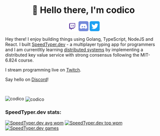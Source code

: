 <h1 align="center">👋 Hello there, I'm codico</h1>

<p align="center">
    <a href="https://twitch.tv/codico"><img height="32" width="32" src="https://raw.githubusercontent.com/edent/SuperTinyIcons/master/images/svg/twitch.svg" /></a>
<a href="https://discord.gg/AMbnnN5eep"><img height="32" width="32" src="https://raw.githubusercontent.com/edent/SuperTinyIcons/master/images/svg/discord.svg" /></a>
<a href="https://twitter.com/codicocodes"><img height="32" width="32" src="https://raw.githubusercontent.com/edent/SuperTinyIcons/master/images/svg/twitter.svg" /></a>

</p>

Hey there! I enjoy building things using Golang, TypeScript, NodeJS and React. I built [SpeedTyper.dev](https://speedtyper.dev) - a multiplayer typing app for programmers and I am currentltly learning [distributed systems](https://github.com/codicocodes/distributed-systems-mit-6.824) by implementing a distributed key value service with strong consensus following the MIT-6.824 course. 

I stream programming live on [Twitch](https://twitch.tv/codico). 

Say hello on [Discord](https://discord.com/invite/AMbnnN5eep)!

<p>&nbsp;</p>

<p><img align="left" src="https://github-readme-stats.vercel.app/api/top-langs?username=codicocodes&show_icons=true&locale=en&layout=compact&theme=gotham&card_width=300" alt="codico" /></p>

<p>&nbsp;<img align="center" src="https://github-readme-stats.vercel.app/api?username=codicocodes&show_icons=true&locale=en&theme=gotham&hide=stars&hide_rank=true" alt="codico" /></p>


<h3>SpeedTyper.dev stats:</h3>

[<img src="https://api.speedtyper.dev/users/codicocodes/badges/averagewpm" alt="SpeedTyper.dev avg wpm" height="20">](https://www.speedtyper.dev/profile/codicocodes) 
[<img src="https://api.speedtyper.dev/users/codicocodes/badges/topwpm" alt="SpeedTyper.dev top wpm" height="20">](https://www.speedtyper.dev/profile/codicocodes) 
[<img src="https://api.speedtyper.dev/users/codicocodes/badges/gamecount" alt="SpeedTyper.dev games" height="20">](https://www.speedtyper.dev/profile/codicocodes)
